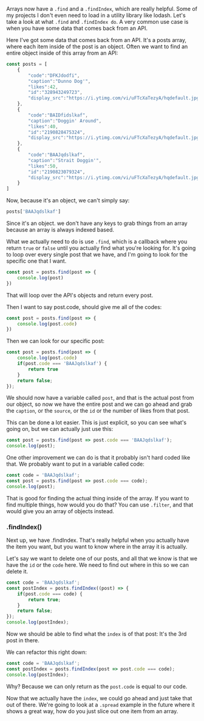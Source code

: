 Arrays now have a `.find` and a `.findIndex`, which are really helpful. Some of my projects I don't even need to load in a utility library like lodash. Let's take a look at what `.find` and `.findIndex do`. A very common use case is when you have some data that comes back from an API. 

Here I've got some data that comes back from an API. It's a posts array, where each item inside of the post is an object. Often we want to find an entire object inside of this array from an API:
 
```js
const posts = [
	{
		"code":"DFKJdodfi",
		"caption":"Dunno Dog'",
		"likes":42,
		"id":"328943249723",
		"display_src":"https://i.ytimg.com/vi/uFTcXaTezyA/hqdefault.jpg"
	},
	{
		"code":"BAIDfidslkaf",
		"caption":"Doggin' Around",
		"likes":40,
		"id":"2190828475324",
		"display_src":"https://i.ytimg.com/vi/uFTcXaTezyA/hqdefault.jpg"
	},
	{
		"code":"BAAJqdslkaf",
		"caption":"Strait Doggin'",
		"likes":50,
		"id":"2190823079324",
		"display_src":"https://i.ytimg.com/vi/uFTcXaTezyA/hqdefault.jpg"
	}
]
```

Now, because it's an object, we can't simply say:

```js
posts['BAAJqdslkaf']
```

Since it's an object. we don't have any keys to grab things from an array because an array is always indexed based. 

What we actually need to do is use `.find`, which is a callback where you return `true` or `false` until you actually find what you're looking for. It's going to loop over every single post that we have, and I'm going to look for the specific one that I want.


```js
const post = posts.find(post => {
    console.log(post)
})
```
That will loop over the API's objects and return every post.

Then I want to say post.code, should give me all of the codes:

```js
const post = posts.find(post => {
    console.log(post.code)
})
```
 
Then we can look for our specific post:
 
```js
const post = posts.find(post => {
    console.log(post.code)
    if(post.code === 'BAAJqdslkaf') {
        return true
    }
    return false;
});
```

We should now have a variable called `post`, and that is the actual post from our object, so now we have the entire post and we can go ahead and grab the `caption`, or the `source`, or the `id` or the number of likes from that post. 

This can be done a lot easier. This is just explicit, so you can see what's going on, but we can actually just use this:
 
```js
const post = posts.find(post => post.code === 'BAAJqdslkaf');
console.log(post);
```
 
One other improvement we can do is that it probably isn't hard coded like that. We probably want to put in a variable called code:
 
```js
const code = 'BAAJqdslkaf';
const post = posts.find(post => post.code === code);
console.log(post);
```

That is good for finding the actual thing inside of the array. If you want to find multiple things, how would you do that? You can use `.filter`, and that would give you an array of objects instead.


### .findIndex() 

Next up, we have .findIndex. That's really helpful when you actually have the item you want, but you want to know where in the array it is actually. 

Let's say we want to delete one of our posts, and all that we know is that we have the `id` or the `code` here. We need to find out where in this so we can delete it.  


```js
const code = 'BAAJqdslkaf';
const postIndex = posts.findIndex((post) => {
	if(post.code === code) {
		return true;
	}
	return false;
});
console.log(postIndex); 
```

Now we should be able to find what the `index` is of that post: It's the 3rd post in there. 

We can refactor this right down:

```js
const code = 'BAAJqdslkaf';
const postIndex = posts.findIndex(post => post.code === code);
console.log(postIndex); 
```

Why? Because we can only return as the `post.code` is equal to our code. 

Now that we actually have the `index`, we could go ahead and just take that out of there. We're going to look at a `.spread` example in the future where it shows a great way, how do you just slice out one item from an array.
